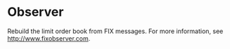 Observer
========

Rebuild the limit order book from FIX messages. For more information, see http://www.fixobserver.com.
